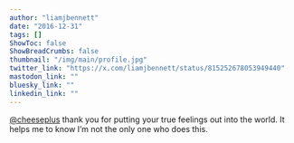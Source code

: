 ```yaml
---
author: "liamjbennett"
date: "2016-12-31"
tags: []
ShowToc: false
ShowBreadCrumbs: false
thumbnail: "/img/main/profile.jpg"
twitter_link: "https://x.com/liamjbennett/status/815252678053949440"
mastodon_link: ""
bluesky_link: ""
linkedin_link: ""
---
```


[@cheeseplus](https://x.com/cheeseplus) thank you for putting your true feelings out into the world. It helps me to know I’m not the only one who does this.

